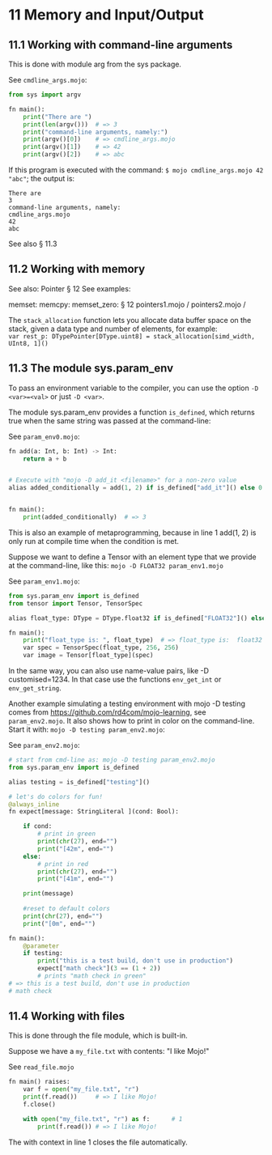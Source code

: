 # 11 Memory and Input/Output

## 11.1 Working with command-line arguments
This is done with module arg from the sys package.

See `cmdline_args.mojo`:
```py
from sys import argv

fn main():
    print("There are ")
    print(len(argv()))  # => 3
    print("command-line arguments, namely:")
    print(argv()[0])    # => cmdline_args.mojo
    print(argv()[1])    # => 42
    print(argv()[2])    # => abc
```

If this program is executed with the command: `$ mojo cmdline_args.mojo 42 "abc"`;
the output is:
```
There are
3
command-line arguments, namely:
cmdline_args.mojo
42
abc
```

See also § 11.3

## 11.2 Working with memory

See also:  Pointer § 12
See examples: 

memset: 
memcpy: 
memset_zero: § 12 pointers1.mojo / pointers2.mojo / 

The `stack_allocation` function lets you allocate data buffer space on the stack, given a data type and number of elements, for example:  
`var rest_p: DTypePointer[DType.uint8] = stack_allocation[simd_width, UInt8, 1]()`


## 11.3 The module sys.param_env
To pass an environment variable to the compiler, you can use the option `-D <var>=<val>`
or just `-D <var>`. 

The module sys.param_env provides a function `is_defined`, which returns true when the same string was passed at the command-line:

See `param_env0.mojo`:
```py
fn add(a: Int, b: Int) -> Int:
    return a + b


# Execute with "mojo -D add_it <filename>" for a non-zero value
alias added_conditionally = add(1, 2) if is_defined["add_it"]() else 0   # 1


fn main():
    print(added_conditionally)  # => 3
```

This is also an example of metaprogramming, because in line 1 add(1, 2) is only run at compile time when the condition is met. 

Suppose we want to define a Tensor with an element type that we provide at the command-line, like this:  `mojo -D FLOAT32 param_env1.mojo`

See `param_env1.mojo`:
```py
from sys.param_env import is_defined
from tensor import Tensor, TensorSpec

alias float_type: DType = DType.float32 if is_defined["FLOAT32"]() else DType.float64

fn main():
    print("float_type is: ", float_type)  # => float_type is:  float32
    var spec = TensorSpec(float_type, 256, 256)
    var image = Tensor[float_type](spec)
```

In the same way, you can also use name-value pairs, like -D customised=1234. In that case use the functions `env_get_int` or `env_get_string`.

Another example simulating a testing environment with mojo -D testing comes from https://github.com/rd4com/mojo-learning, see `param_env2.mojo`. It also shows how to print in color on the command-line. Start it with: `mojo -D testing param_env2.mojo`:

See `param_env2.mojo`:
```py
# start from cmd-line as: mojo -D testing param_env2.mojo
from sys.param_env import is_defined

alias testing = is_defined["testing"]()

# let's do colors for fun!
@always_inline
fn expect[message: StringLiteral ](cond: Bool):

    if cond: 
        # print in green
        print(chr(27), end="")
        print("[42m", end="")
    else: 
        # print in red
        print(chr(27), end="")
        print("[41m", end="")

    print(message)
    
    #reset to default colors
    print(chr(27), end="")
    print("[0m", end="")

fn main():
    @parameter
    if testing:
        print("this is a test build, don't use in production")
        expect["math check"](3 == (1 + 2))
        # prints "math check in green"
# => this is a test build, don't use in production
# math check
```

## 11.4 Working with files
This is done through the file module, which is built-in.

Suppose we have a `my_file.txt` with contents: "I like Mojo!"

See `read_file.mojo`
```py
fn main() raises:
    var f = open("my_file.txt", "r")
    print(f.read())     # => I like Mojo!
    f.close()   

    with open("my_file.txt", "r") as f:      # 1
        print(f.read()) # => I like Mojo!
```

The with context in line 1 closes the file automatically.

